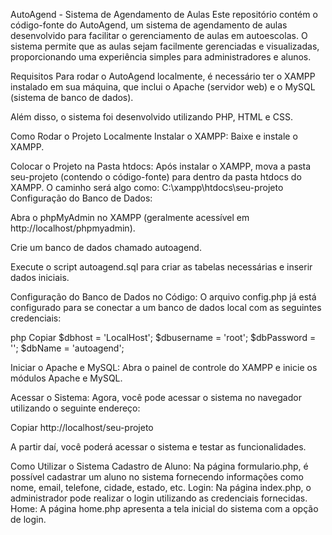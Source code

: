 AutoAgend - Sistema de Agendamento de Aulas
Este repositório contém o código-fonte do AutoAgend, um sistema de agendamento de aulas desenvolvido para facilitar o gerenciamento de aulas em autoescolas. O sistema permite que as aulas sejam facilmente gerenciadas e visualizadas, proporcionando uma experiência simples para administradores e alunos.

Requisitos
Para rodar o AutoAgend localmente, é necessário ter o XAMPP instalado em sua máquina, que inclui o Apache (servidor web) e o MySQL (sistema de banco de dados).

Além disso, o sistema foi desenvolvido utilizando PHP, HTML e CSS.

Como Rodar o Projeto Localmente
Instalar o XAMPP:
Baixe e instale o XAMPP.

Colocar o Projeto na Pasta htdocs:
Após instalar o XAMPP, mova a pasta seu-projeto (contendo o código-fonte) para dentro da pasta htdocs do XAMPP. O caminho será algo como:
C:\xampp\htdocs\seu-projeto\
Configuração do Banco de Dados:

Abra o phpMyAdmin no XAMPP (geralmente acessível em http://localhost/phpmyadmin).

Crie um banco de dados chamado autoagend.

Execute o script autoagend.sql para criar as tabelas necessárias e inserir dados iniciais.


Configuração do Banco de Dados no Código:
O arquivo config.php já está configurado para se conectar a um banco de dados local com as seguintes credenciais:

php
Copiar
$dbhost = 'LocalHost';
$dbusername = 'root';
$dbPassword = '';
$dbName = 'autoagend';


Iniciar o Apache e MySQL:
Abra o painel de controle do XAMPP e inicie os módulos Apache e MySQL.

Acessar o Sistema:
Agora, você pode acessar o sistema no navegador utilizando o seguinte endereço:

Copiar
http://localhost/seu-projeto


A partir daí, você poderá acessar o sistema e testar as funcionalidades.

Como Utilizar o Sistema
Cadastro de Aluno: Na página formulario.php, é possível cadastrar um aluno no sistema fornecendo informações como nome, email, telefone, cidade, estado, etc.
Login: Na página index.php, o administrador pode realizar o login utilizando as credenciais fornecidas.
Home: A página home.php apresenta a tela inicial do sistema com a opção de login.
